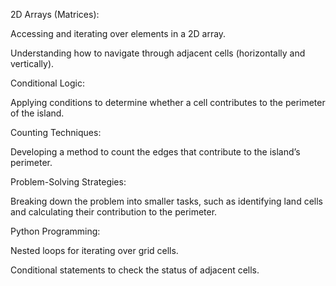 2D Arrays (Matrices):

Accessing and iterating over elements in a 2D array.

Understanding how to navigate through adjacent cells (horizontally and vertically).

Conditional Logic:


Applying conditions to determine whether a cell contributes to the perimeter of the island.

Counting Techniques:


Developing a method to count the edges that contribute to the island’s perimeter.

Problem-Solving Strategies:


Breaking down the problem into smaller tasks, such as identifying land cells and calculating their contribution to the perimeter.

Python Programming:


Nested loops for iterating over grid cells.

Conditional statements to check the status of adjacent cells.
